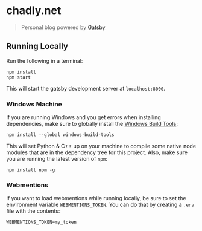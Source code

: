 # chadly.net

> Personal blog powered by [Gatsby](https://www.gatsbyjs.org/)

## Running Locally

Run the following in a terminal:

```
npm install
npm start
```

This will start the gatsby development server at `localhost:8000`.

### Windows Machine

If you are running Windows and you get errors when installing dependencies, make sure to globally install the [Windows Build Tools](https://github.com/felixrieseberg/windows-build-tools):

```
npm install --global windows-build-tools
```

This will set Python & C++ up on your machine to compile some native node modules that are in the dependency tree for this project. Also, make sure you are running the latest version of `npm`:

```
npm install npm -g
```

### Webmentions

If you want to load webmentions while running locally, be sure to set the environment variable `WEBMENTIONS_TOKEN`. You can do that by creating a `.env` file with the contents:

```
WEBMENTIONS_TOKEN=my_token
```
